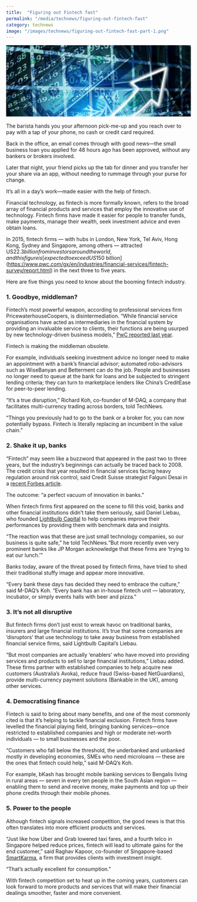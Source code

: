 ```yaml
---
title:  "Figuring out Fintech fast"
permalink: "/media/technews/figuring-out-fintech-fast"
category: technews
image: "/images/technews/figuring-out-fintech-fast-part-1.png"
---
```


![Figuring out Fintech fast](/images/technews/figuring-out-fintech-fast-part-1.png)

The barista hands you your afternoon pick-me-up and you reach over to pay with a tap of your phone, no cash or credit card required.

Back in the office, an email comes through with good news—the small business loan you applied for 48 hours ago has been approved, without any bankers or brokers involved.

Later that night, your friend picks up the tab for dinner and you transfer her your share via an app, without needing to rummage through your purse for change.

It’s all in a day’s work—made easier with the help of fintech.

Financial technology, as fintech is more formally known, refers to the broad array of financial products and services that employ the innovative use of technology. Fintech firms have made it easier for people to transfer funds, make payments, manage their wealth, seek investment advice and even obtain loans.

In 2015, fintech firms — with hubs in London, New York, Tel Aviv, Hong Kong, Sydney and Singapore, among others — attracted US$22.3 billion from investors around the world, and this figure is [expected to exceed US$150 billion](https://www.pwc.com/gx/en/industries/financial-services/fintech-survey/report.html) in the next three to five years.

Here are five things you need to know about the booming fintech industry.

### **1. Goodbye, middleman?**
Fintech’s most powerful weapon, according to professional services firm PricewaterhouseCoopers, is disintermediation. “While financial service organisations have acted as intermediaries in the financial system by providing an invaluable service to clients, their functions are being usurped by new technology-driven business models,” [PwC reported last year](https://www.pwc.com/gx/en/industries/financial-services/fintech-survey/report.html).

Fintech is making the middleman obsolete.

For example, individuals seeking investment advice no longer need to make an appointment with a bank’s financial advisor; automated robo-advisors such as WiseBanyan and Betterment can do the job. People and businesses no longer need to queue at the bank for loans and be subjected to stringent lending criteria; they can turn to marketplace lenders like China’s CreditEase for peer-to-peer lending.

“It’s a true disruption,” Richard Koh, co-founder of M-DAQ, a company that facilitates multi-currency trading across borders, told TechNews.

“Things you previously had to go to the bank or a broker for, you can now potentially bypass. Fintech is literally replacing an incumbent in the value chain.”

### **2. Shake it up, banks**

“Fintech” may seem like a buzzword that appeared in the past two to three years, but the industry’s beginnings can actually be traced back to 2008. The credit crisis that year resulted in financial services facing heavy regulation around risk control, said Credit Suisse strategist Falguni Desai in a [recent Forbes article](https://www.forbes.com/sites/falgunidesai/2015/12/14/the-fintech-revolution/#6afb59d0249d).

The outcome: “a perfect vacuum of innovation in banks.”

When fintech firms first appeared on the scene to fill this void, banks and other financial institutions didn’t take them seriously, said Daniel Liebau, who founded [Lightbulb Capital](https://www.lightbulbcap.com/) to help companies improve their performances by providing them with benchmark data and insights.

“The reaction was that these are just small technology companies, so our business is quite safe,” he told TechNews.“But more recently even very prominent banks like JP Morgan acknowledge that these firms are ‘trying to eat our lunch.’”

Banks today, aware of the threat posed by fintech firms, have tried to shed their traditional stuffy image and appear more innovative. 

“Every bank these days has decided they need to embrace the culture,” said M-DAQ’s Koh. “Every bank has an in-house fintech unit — laboratory, incubator, or simply events halls with beer and pizza.”

### **3. It’s not all disruptive**

But fintech firms don’t just exist to wreak havoc on traditional banks, insurers and large financial institutions. It’s true that some companies are ‘disruptors’ that use technology to take away business from established financial service firms, said Lightbulb Capital’s Liebau. 

“But most companies are actually ‘enablers’ who have moved into providing services and products to sell to large financial institutions,” Liebau added. These firms partner with established companies to help acquire new customers (Australia’s Avoka), reduce fraud (Swiss-based NetGuardians), provide multi-currency payment solutions (Bankable in the UK), among other services.

### **4. Democratising finance**

Fintech is said to bring about many benefits, and one of the most commonly cited is that it’s helping to tackle financial exclusion. Fintech firms have levelled the financial playing field, bringing banking services—once restricted to established companies and high or moderate net-worth individuals — to small businesses and the poor. 

“Customers who fall below the threshold, the underbanked and unbanked mostly in developing economies, SMEs who need microloans — these are the ones that fintech could help,” said M-DAQ’s Koh. 

For example, bKash has brought mobile banking services to Bengalis living in rural areas — seven in every ten people in the South Asian region — enabling them to send and receive money, make payments and top up their phone credits through their mobile phones.

### **5. Power to the people**
Although fintech signals increased competition, the good news is that this often translates into more efficient products and services.

“Just like how Uber and Grab lowered taxi fares, and a fourth telco in Singapore helped reduce prices, fintech will lead to ultimate gains for the end customer,” said Raghav Kapoor, co-founder of Singapore-based [SmartKarma](https://www.smartkarma.com/home/), a firm that provides clients with investment insight.

“That’s actually excellent for consumption.”

With fintech competition set to heat up in the coming years, customers can look forward to more products and services that will make their financial dealings smoother, faster and more convenient.
